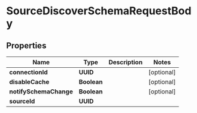 

# SourceDiscoverSchemaRequestBody


## Properties

| Name | Type | Description | Notes |
|------------ | ------------- | ------------- | -------------|
|**connectionId** | **UUID** |  |  [optional] |
|**disableCache** | **Boolean** |  |  [optional] |
|**notifySchemaChange** | **Boolean** |  |  [optional] |
|**sourceId** | **UUID** |  |  |



